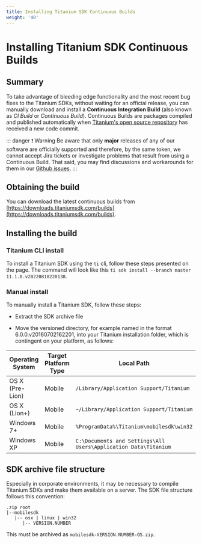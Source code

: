 ```yaml
---
title: Installing Titanium SDK Continuous Builds
weight: '40'
---
```


# Installing Titanium SDK Continuous Builds

## Summary

To take advantage of bleeding edge functionality and the most recent bug fixes to the Titanium SDKs, without waiting for an official release, you can manually download and install a **Continuous Integration Build** (also known as _CI Build_ or _Continuous Build_). Continuous Builds are packages compiled and published automatically when [Titanium's open source repository](https://github.com/tidev/titanium_mobile) has received a new code commit.

::: danger ❗️ Warning
Be aware that only **major** releases of any of our software are officially supported and therefore, by the same token, we cannot accept Jira tickets or investigate problems that result from using a Continuous Build. That said, you may find discussions and workarounds for them in our [Github issues](https://github.com/tidev/titanium_mobile/issues).
:::

## Obtaining the build

You can download the latest continuous builds from [https://downloads.titaniumsdk.com/builds](https://downloads.titaniumsdk.com/builds).

## Installing the build

### Titanium CLI install

To install a Titanium SDK using the `ti` cli, follow these steps presented on the page. The command will look like this `ti sdk install --branch master 11.1.0.v20220818220138`.

### Manual install

To manually install a Titanium SDK, follow these steps:

* Extract the SDK archive file

* Move the versioned directory, for example named in the format 6.0.0.v20160702162201, into your Titanium installation folder, which is contingent on your platform, as follows:

| Operating System | Target Platform Type | Local Path |
| --- | --- | --- |
| OS X (Pre-Lion) | Mobile | `/Library/Application Support/Titanium` |
| OS X (Lion+) | Mobile | `~/Library/Application Support/Titanium` |
| Windows 7+ | Mobile | `%ProgramData%\Titanium\mobilesdk\win32` |
| Windows XP | Mobile | `C:\Documents and Settings\All Users\Application Data\Titanium` |


## SDK archive file structure

Especially in corporate environments, it may be necessary to compile Titanium SDKs and make them available on a server. The SDK file structure follows this convention:

```
.zip root
|--mobilesdk
   |-- osx | linux | win32
      |-- VERSION.NUMBER
```

This must be archived as `mobilesdk-VERSION.NUMBER-OS.zip`.
